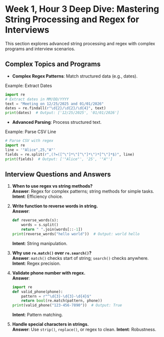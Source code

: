 # Week 1, Hour 3 Deep Dive: Mastering String Processing and Regex for Interviews

This section explores advanced string processing and regex with complex programs and interview scenarios.

## Complex Topics and Programs
- **Complex Regex Patterns**: Match structured data (e.g., dates).

Example: Extract Dates
```python
import re
# Extract dates in MM/DD/YYYY
text = "Meeting on 12/25/2025 and 01/01/2026"
dates = re.findall(r"\d{2}/\d{2}/\d{4}", text)
print(dates)  # Output: ['12/25/2025', '01/01/2026']
```

- **Advanced Parsing**: Process structured text.

Example: Parse CSV Line
```python
# Parse CSV with regex
import re
line = '"Alice",25,"A"'
fields = re.split(r",(?=([^\"]*\"[^\"]*\")*[^\"]*$)", line)
print(fields)  # Output: ['"Alice"', '25', '"A"']
```

## Interview Questions and Answers
1. **When to use regex vs string methods?**  
   **Answer**: Regex for complex patterns; string methods for simple tasks. **Intent**: Efficiency choice.

2. **Write function to reverse words in string.**  
   **Answer**:
   ```python
   def reverse_words(s):
       words = s.split()
       return " ".join(words[::-1])
   print(reverse_words("hello world"))  # Output: world hello
   ```
   **Intent**: String manipulation.

3. **Why use `re.match()` over `re.search()`?**  
   **Answer**: `match()` checks start of string; `search()` checks anywhere. **Intent**: Regex precision.

4. **Validate phone number with regex.**  
   **Answer**:
   ```python
   import re
   def valid_phone(phone):
       pattern = r"^\d{3}-\d{3}-\d{4}$"
       return bool(re.match(pattern, phone))
   print(valid_phone("123-456-7890"))  # Output: True
   ```
   **Intent**: Pattern matching.

5. **Handle special characters in strings.**  
   **Answer**: Use `strip()`, `replace()`, or regex to clean. **Intent**: Robustness.